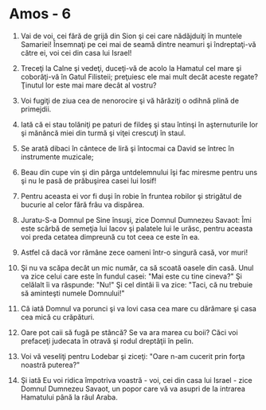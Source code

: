 # Amos - 6

1. Vai de voi, cei fără de grijă din Sion şi cei care nădăjduiţi în muntele Samariei! Însemnaţi pe cei mai de seamă dintre neamuri şi îndreptaţi-vă către ei, voi cei din casa lui Israel! 

2. Treceţi la Calne şi vedeţi, duceţi-vă de acolo la Hamatul cel mare şi coborâţi-vă în Gatul Filisteii; preţuiesc ele mai mult decât aceste regate? Ţinutul lor este mai mare decât al vostru? 

3. Voi fugiţi de ziua cea de nenorocire şi vă hărăziţi o odihnă plină de primejdii. 

4. Iată că ei stau tolăniţi pe paturi de fildeş şi stau întinşi în aşternuturile lor şi mănâncă miei din turmă şi viţei crescuţi în staul. 

5. Se arată dibaci în cântece de liră şi întocmai ca David se întrec în instrumente muzicale; 

6. Beau din cupe vin şi din pârga untdelemnului îşi fac miresme pentru uns şi nu le pasă de prăbuşirea casei lui Iosif! 

7. Pentru aceasta ei vor fi duşi în robie în fruntea robilor şi strigătul de bucurie al celor fără frâu va dispărea. 

8. Juratu-S-a Domnul pe Sine însuşi, zice Domnul Dumnezeu Savaot: Îmi este scârbă de semeţia lui Iacov şi palatele lui le urăsc, pentru aceasta voi preda cetatea dimpreună cu tot ceea ce este în ea. 

9. Astfel că dacă vor rămâne zece oameni într-o singură casă, vor muri! 

10. Şi nu va scăpa decât un mic număr, ca să scoată oasele din casă. Unul va zice celui care este în fundul casei: "Mai este cu tine cineva?" Şi celălalt îi va răspunde: "Nu!" Şi cel dintâi îi va zice: "Taci, că nu trebuie să aminteşti numele Domnului!" 

11. Că iată Domnul va porunci şi va lovi casa cea mare cu dărâmare şi casa cea mică cu crăpături. 

12. Oare pot caii să fugă pe stâncă? Se va ara marea cu boii? Căci voi prefaceţi judecata în otravă şi rodul dreptăţii în pelin. 

13. Voi vă veseliţi pentru Lodebar şi ziceţi: "Oare n-am cucerit prin forţa noastră puterea?" 

14. Şi iată Eu voi ridica împotriva voastră - voi, cei din casa lui Israel - zice Domnul Dumnezeu Savaot, un popor care vă va asupri de Ia intrarea Hamatului până la râul Araba. 

